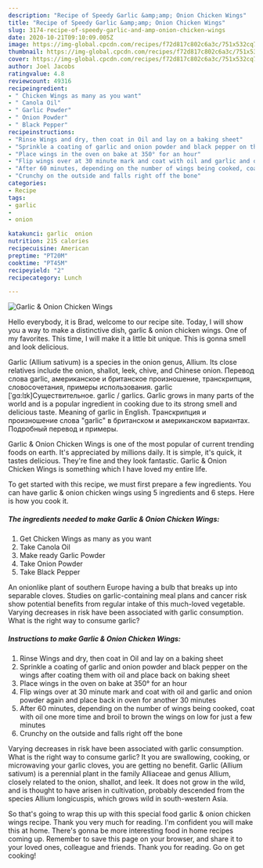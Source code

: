 ```yaml
---
description: "Recipe of Speedy Garlic &amp;amp; Onion Chicken Wings"
title: "Recipe of Speedy Garlic &amp;amp; Onion Chicken Wings"
slug: 3174-recipe-of-speedy-garlic-and-amp-onion-chicken-wings
date: 2020-10-21T09:10:09.005Z
image: https://img-global.cpcdn.com/recipes/f72d817c802c6a3c/751x532cq70/garlic-onion-chicken-wings-recipe-main-photo.jpg
thumbnail: https://img-global.cpcdn.com/recipes/f72d817c802c6a3c/751x532cq70/garlic-onion-chicken-wings-recipe-main-photo.jpg
cover: https://img-global.cpcdn.com/recipes/f72d817c802c6a3c/751x532cq70/garlic-onion-chicken-wings-recipe-main-photo.jpg
author: Joel Jacobs
ratingvalue: 4.8
reviewcount: 49316
recipeingredient:
- " Chicken Wings as many as you want"
- " Canola Oil"
- " Garlic Powder"
- " Onion Powder"
- " Black Pepper"
recipeinstructions:
- "Rinse Wings and dry, then coat in Oil and lay on a baking sheet"
- "Sprinkle a coating of garlic and onion powder and black pepper on the wings after coating them with oil and place back on baking sheet"
- "Place wings in the oven on bake at 350° for an hour"
- "Flip wings over at 30 minute mark and coat with oil and garlic and onion powder again and place back in oven for another 30 minutes"
- "After 60 minutes, depending on the number of wings being cooked, coat with oil one more time and broil to brown the wings on low for just a few minutes"
- "Crunchy on the outside and falls right off the bone"
categories:
- Recipe
tags:
- garlic
- 
- onion

katakunci: garlic  onion 
nutrition: 215 calories
recipecuisine: American
preptime: "PT20M"
cooktime: "PT45M"
recipeyield: "2"
recipecategory: Lunch

---
```



![Garlic &amp; Onion Chicken Wings](https://img-global.cpcdn.com/recipes/f72d817c802c6a3c/751x532cq70/garlic-onion-chicken-wings-recipe-main-photo.jpg)

Hello everybody, it is Brad, welcome to our recipe site. Today, I will show you a way to make a distinctive dish, garlic &amp; onion chicken wings. One of my favorites. This time, I will make it a little bit unique. This is gonna smell and look delicious.

Garlic (Allium sativum) is a species in the onion genus, Allium. Its close relatives include the onion, shallot, leek, chive, and Chinese onion. Перевод слова garlic, американское и британское произношение, транскрипция, словосочетания, примеры использования. garlic [ˈɡɑ:lɪk]Существительное. garlic / garlics. Garlic grows in many parts of the world and is a popular ingredient in cooking due to its strong smell and delicious taste. Meaning of garlic in English. Транскрипция и произношение слова &#34;garlic&#34; в британском и американском вариантах. Подробный перевод и примеры.

Garlic &amp; Onion Chicken Wings is one of the most popular of current trending foods on earth. It's appreciated by millions daily. It is simple, it's quick, it tastes delicious. They're fine and they look fantastic. Garlic &amp; Onion Chicken Wings is something which I have loved my entire life.


To get started with this recipe, we must first prepare a few ingredients. You can have garlic &amp; onion chicken wings using 5 ingredients and 6 steps. Here is how you cook it.

<!--inarticleads1-->

##### The ingredients needed to make Garlic &amp; Onion Chicken Wings:

1. Get  Chicken Wings as many as you want
1. Take  Canola Oil
1. Make ready  Garlic Powder
1. Take  Onion Powder
1. Take  Black Pepper


An onionlike plant of southern Europe having a bulb that breaks up into separable cloves. Studies on garlic-containing meal plans and cancer risk show potential benefits from regular intake of this much-loved vegetable. Varying decreases in risk have been associated with garlic consumption. What is the right way to consume garlic? 

<!--inarticleads2-->

##### Instructions to make Garlic &amp; Onion Chicken Wings:

1. Rinse Wings and dry, then coat in Oil and lay on a baking sheet
1. Sprinkle a coating of garlic and onion powder and black pepper on the wings after coating them with oil and place back on baking sheet
1. Place wings in the oven on bake at 350° for an hour
1. Flip wings over at 30 minute mark and coat with oil and garlic and onion powder again and place back in oven for another 30 minutes
1. After 60 minutes, depending on the number of wings being cooked, coat with oil one more time and broil to brown the wings on low for just a few minutes
1. Crunchy on the outside and falls right off the bone


Varying decreases in risk have been associated with garlic consumption. What is the right way to consume garlic? It you are swallowing, cooking, or microwaving your garlic cloves, you are getting no benefit. Garlic (Allium sativum) is a perennial plant in the family Alliaceae and genus Allium, closely related to the onion, shallot, and leek. It does not grow in the wild, and is thought to have arisen in cultivation, probably descended from the species Allium longicuspis, which grows wild in south-western Asia. 

So that's going to wrap this up with this special food garlic &amp; onion chicken wings recipe. Thank you very much for reading. I'm confident you will make this at home. There's gonna be more interesting food in home recipes coming up. Remember to save this page on your browser, and share it to your loved ones, colleague and friends. Thank you for reading. Go on get cooking!
